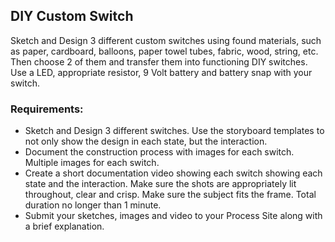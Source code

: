 ## DIY Custom Switch

Sketch and Design 3 different custom switches using found materials, such as paper, cardboard, balloons, paper towel tubes, fabric, wood, string, etc. Then choose 2 of them and transfer them into functioning DIY switches. Use a LED, appropriate resistor, 9 Volt battery and battery snap with your switch.
 
### Requirements: 
*	Sketch and Design 3 different switches. Use the storyboard templates to not only show the design in each state, but the interaction.
*	Document the construction process with images for each switch. Multiple images for each switch.
*	Create a short documentation video showing each switch showing each state and the interaction. Make sure the shots are appropriately lit throughout, clear and crisp. Make sure the subject fits the frame. Total duration no longer than 1 minute.
*	Submit your sketches, images and video to your Process Site along with a brief explanation. 